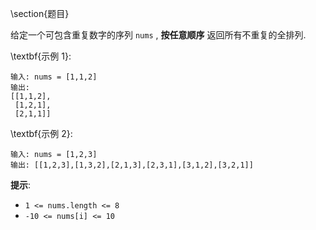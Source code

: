\section{题目}

给定一个可包含重复数字的序列 `nums` , **按任意顺序** 返回所有不重复的全排列. 

\textbf{示例 1}: 

```
输入: nums = [1,1,2]
输出: 
[[1,1,2],
 [1,2,1],
 [2,1,1]]
```

\textbf{示例 2}: 

```
输入: nums = [1,2,3]
输出: [[1,2,3],[1,3,2],[2,1,3],[2,3,1],[3,1,2],[3,2,1]]
```

**提示**: 

- `1 <= nums.length <= 8`
- `-10 <= nums[i] <= 10`